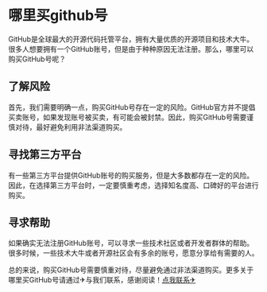 # 哪里买github号

GitHub是全球最大的开源代码托管平台，拥有大量优质的开源项目和技术大牛。很多人想要拥有一个GitHub账号，但是由于种种原因无法注册。那么，哪里可以购买GitHub号呢？

## 了解风险

首先，我们需要明确一点，购买GitHub号存在一定的风险。GitHub官方并不提倡买卖账号，如果发现账号被买卖，有可能会被封禁。因此，购买GitHub号需要谨慎对待，最好避免利用非法渠道购买。

## 寻找第三方平台

有一些第三方平台提供GitHub账号的购买服务，但是大多数都存在一定的风险。因此，在选择第三方平台时，一定要慎重考虑，选择知名度高、口碑好的平台进行购买。

## 寻求帮助

如果确实无法注册GitHub账号，可以寻求一些技术社区或者开发者群体的帮助。很多时候，一些技术大牛或者开源社区会有多余的账号，愿意分享给有需要的人。

总的来说，购买GitHub号需要慎重对待，尽量避免通过非法渠道购买。更多关于哪里买GitHub号请通过✈与我们联系，感谢阅读！[点我联系✈](https://pro.G208.com)